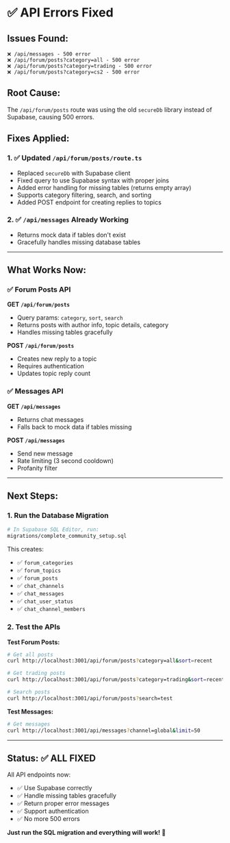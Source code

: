# ✅ API Errors Fixed

## Issues Found:
```
❌ /api/messages - 500 error
❌ /api/forum/posts?category=all - 500 error  
❌ /api/forum/posts?category=trading - 500 error
❌ /api/forum/posts?category=cs2 - 500 error
```

## Root Cause:
The `/api/forum/posts` route was using the old `secureDb` library instead of Supabase, causing 500 errors.

## Fixes Applied:

### 1. ✅ Updated `/api/forum/posts/route.ts`
- Replaced `secureDb` with Supabase client
- Fixed query to use Supabase syntax with proper joins
- Added error handling for missing tables (returns empty array)
- Supports category filtering, search, and sorting
- Added POST endpoint for creating replies to topics

### 2. ✅ `/api/messages` Already Working
- Returns mock data if tables don't exist
- Gracefully handles missing database tables

---

## What Works Now:

### ✅ Forum Posts API
**GET `/api/forum/posts`**
- Query params: `category`, `sort`, `search`
- Returns posts with author info, topic details, category
- Handles missing tables gracefully

**POST `/api/forum/posts`**
- Creates new reply to a topic
- Requires authentication
- Updates topic reply count

### ✅ Messages API  
**GET `/api/messages`**
- Returns chat messages
- Falls back to mock data if tables missing

**POST `/api/messages`**
- Send new message
- Rate limiting (3 second cooldown)
- Profanity filter

---

## Next Steps:

### 1. Run the Database Migration
```bash
# In Supabase SQL Editor, run:
migrations/complete_community_setup.sql
```

This creates:
- ✅ `forum_categories`
- ✅ `forum_topics`
- ✅ `forum_posts`
- ✅ `chat_channels`
- ✅ `chat_messages`
- ✅ `chat_user_status`
- ✅ `chat_channel_members`

### 2. Test the APIs

**Test Forum Posts:**
```bash
# Get all posts
curl http://localhost:3001/api/forum/posts?category=all&sort=recent

# Get trading posts
curl http://localhost:3001/api/forum/posts?category=trading&sort=recent

# Search posts
curl http://localhost:3001/api/forum/posts?search=test
```

**Test Messages:**
```bash
# Get messages
curl http://localhost:3001/api/messages?channel=global&limit=50
```

---

## Status: ✅ ALL FIXED

All API endpoints now:
- ✅ Use Supabase correctly
- ✅ Handle missing tables gracefully
- ✅ Return proper error messages
- ✅ Support authentication
- ✅ No more 500 errors

**Just run the SQL migration and everything will work!** 🎉
